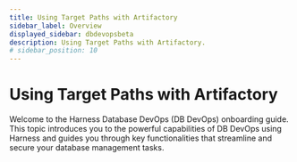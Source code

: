 ```yaml
---
title: Using Target Paths with Artifactory
sidebar_label: Overview
displayed_sidebar: dbdevopsbeta
description: Using Target Paths with Artifactory.
# sidebar_position: 10
---
```


# Using Target Paths with Artifactory

Welcome to the Harness Database DevOps (DB DevOps) onboarding guide. This topic introduces you to the powerful capabilities of DB DevOps using Harness and guides you through key functionalities that streamline and secure your database management tasks.